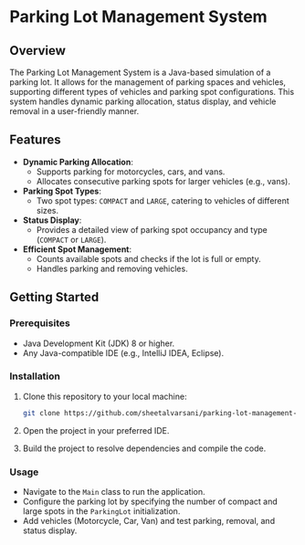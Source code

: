 # **Parking Lot Management System**

## **Overview**
The Parking Lot Management System is a Java-based simulation of a parking lot. It allows for the management of parking spaces and vehicles, supporting different types of vehicles and parking spot configurations. This system handles dynamic parking allocation, status display, and vehicle removal in a user-friendly manner.


## **Features**
- **Dynamic Parking Allocation**:
  - Supports parking for motorcycles, cars, and vans.
  - Allocates consecutive parking spots for larger vehicles (e.g., vans).
- **Parking Spot Types**:
  - Two spot types: `COMPACT` and `LARGE`, catering to vehicles of different sizes.
- **Status Display**:
  - Provides a detailed view of parking spot occupancy and type (`COMPACT` or `LARGE`).
- **Efficient Spot Management**:
  - Counts available spots and checks if the lot is full or empty.
  - Handles parking and removing vehicles.



## **Getting Started**

### **Prerequisites**
- Java Development Kit (JDK) 8 or higher.
- Any Java-compatible IDE (e.g., IntelliJ IDEA, Eclipse).

### **Installation**

1. Clone this repository to your local machine:

   ```bash
   git clone https://github.com/sheetalvarsani/parking-lot-management-system.git
   ```

2. Open the project in your preferred IDE.

3. Build the project to resolve dependencies and compile the code.


### **Usage**
- Navigate to the `Main` class to run the application.
- Configure the parking lot by specifying the number of compact and large spots in the `ParkingLot` initialization.
- Add vehicles (Motorcycle, Car, Van) and test parking, removal, and status display.
